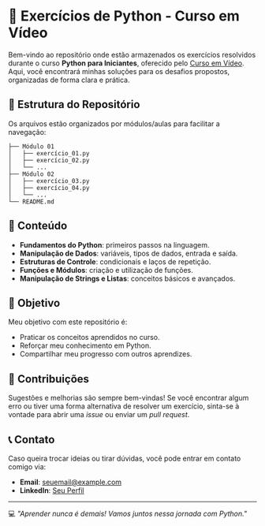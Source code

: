 # 🐍 Exercícios de Python - Curso em Vídeo

Bem-vindo ao repositório onde estão armazenados os exercícios resolvidos durante o curso **Python para Iniciantes**, oferecido pelo [Curso em Vídeo](https://www.cursoemvideo.com/). Aqui, você encontrará minhas soluções para os desafios propostos, organizadas de forma clara e prática.

## 📂 Estrutura do Repositório

Os arquivos estão organizados por módulos/aulas para facilitar a navegação:

```
├── Módulo 01
│   ├── exercício_01.py
│   ├── exercício_02.py
│   └── ...
├── Módulo 02
│   ├── exercício_03.py
│   ├── exercício_04.py
│   └── ...
└── README.md
```

## 📌 Conteúdo

- **Fundamentos do Python**: primeiros passos na linguagem.
- **Manipulação de Dados**: variáveis, tipos de dados, entrada e saída.
- **Estruturas de Controle**: condicionais e laços de repetição.
- **Funções e Módulos**: criação e utilização de funções.
- **Manipulação de Strings e Listas**: conceitos básicos e avançados.

## 🎯 Objetivo

Meu objetivo com este repositório é:

- Praticar os conceitos aprendidos no curso.
- Reforçar meu conhecimento em Python.
- Compartilhar meu progresso com outros aprendizes.

## 🤝 Contribuições

Sugestões e melhorias são sempre bem-vindas! Se você encontrar algum erro ou tiver uma forma alternativa de resolver um exercício, sinta-se à vontade para abrir uma *issue* ou enviar um *pull request*.

## 📞 Contato

Caso queira trocar ideias ou tirar dúvidas, você pode entrar em contato comigo via:

- **Email**: [seuemail@example.com](mailto:seuemail@example.com)
- **LinkedIn**: [Seu Perfil](https://linkedin.com/in/seu-perfil)

---

💻 *"Aprender nunca é demais! Vamos juntos nessa jornada com Python."*

